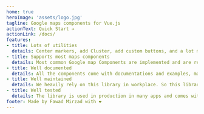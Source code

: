 ```yaml
---
home: true
heroImage: 'assets/logo.jpg'
tagline: Google maps components for Vue.js
actionText: Quick Start →
actionLink: /docs/
features:
- title: Lots of utilities
  details: Center markers, add Cluster, add custom buttons, and a lot more with just props
- title: Supports most maps components
  details: Most common Google map Components are implemented and are reactive out of box.
- title: Well documented
  details: All the components come with documentations and examples, making it extremely easy to use.
- title: Well maintained
  details: We heavily rely on this library in workplace. So this library is actively developed and improved.
- title: Well tested
  details: The library is used in production in many apps and comes with automated test, more automated test is coming.
footer: Made by Fawad Mirzad with ❤️
---
```

